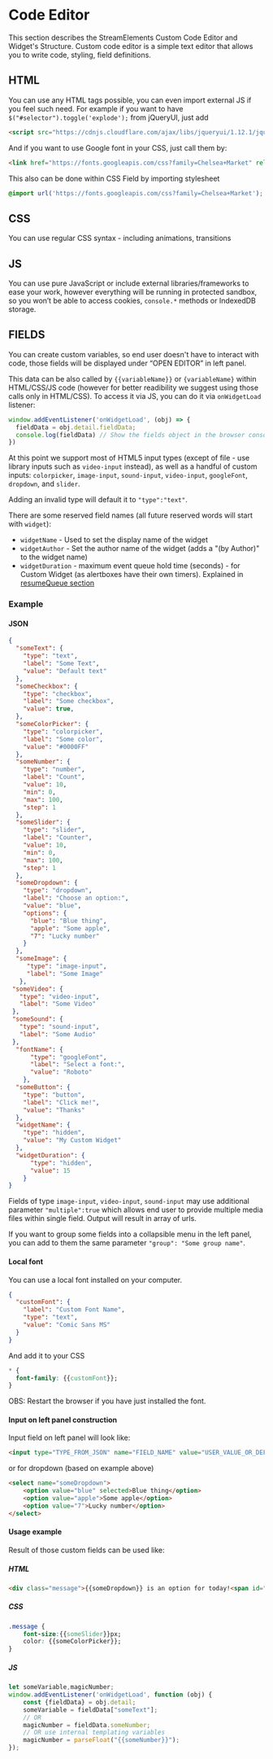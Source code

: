 # Code Editor

This section describes the StreamElements Custom Code Editor and Widget's Structure. 
Custom code editor is a simple text editor that allows you to write code, styling, field definitions.

## HTML
You can use any HTML tags possible, you can even import external JS if you feel such need. For example if you want to have `$("#selector").toggle('explode');` from jQueryUI, just add
```HTML
<script src="https://cdnjs.cloudflare.com/ajax/libs/jqueryui/1.12.1/jquery-ui.js"></script>
```
And if you want to use Google font in your CSS, just call them by:
```HTML
<link href="https://fonts.googleapis.com/css?family=Chelsea+Market" rel="stylesheet">
```
This also can be done within CSS Field by importing stylesheet
```css
@import url('https://fonts.googleapis.com/css?family=Chelsea+Market');
```
## CSS
You can use regular CSS syntax - including animations, transitions
## JS
You can use pure JavaScript or include external libraries/frameworks to ease your work, however everything will be running in protected sandbox, so you won’t be able to access cookies, `console.*` methods or IndexedDB storage.
## FIELDS
You can create custom variables, so end user doesn't have to interact with code, those fields will be displayed under “OPEN EDITOR” in left panel.

This data can be also called by `{{variableName}}` or `{variableName}` within HTML/CSS/JS code (however for better readibility we suggest using those calls only in HTML/CSS). To access it via JS, you can do it via `onWidgetLoad` listener:
```js
window.addEventListener('onWidgetLoad', (obj) => {
  fieldData = obj.detail.fieldData;
  console.log(fieldData) // Show the fields object in the browser console
})
```

At this point we support most of HTML5 input types (except of file - use library inputs such as `video-input` instead), as well as a handful of custom inputs: `colorpicker`, `image-input`, `sound-input`, `video-input`, `googleFont`, `dropdown`, and `slider`.

Adding an invalid type will default it to `"type":"text"`.

There are some reserved field names (all future reserved words will start with `widget`):
* `widgetName` - Used to set the display name of the widget
* `widgetAuthor` - Set the author name of the widget (adds a "(by Author)" to the widget name)
* `widgetDuration` - maximum event queue hold time (seconds) - for Custom Widget (as alertboxes have their own timers). Explained in [resumeQueue section](custom-widget.md#resumequeue-method-and-widgetduration-property)
### Example
#### JSON
```JSON
{
  "someText": {
    "type": "text",
    "label": "Some Text",
    "value": "Default text"
  },
  "someCheckbox": {
    "type": "checkbox",
    "label": "Some checkbox",
    "value": true,
  },
  "someColorPicker": {
    "type": "colorpicker",
    "label": "Some color",
    "value": "#0000FF"
  },
  "someNumber": {
    "type": "number",
    "label": "Count",
    "value": 10,
    "min": 0,
    "max": 100,
    "step": 1
  },
  "someSlider": {
    "type": "slider",
    "label": "Counter",
    "value": 10,
    "min": 0,
    "max": 100,
    "step": 1
  },
  "someDropdown": {
    "type": "dropdown",
    "label": "Choose an option:",
    "value": "blue",
    "options": {
      "blue": "Blue thing",
      "apple": "Some apple",
      "7": "Lucky number"
    }
  },
  "someImage": {
     "type": "image-input",
     "label": "Some Image"
   },
 "someVideo": {
   "type": "video-input",
   "label": "Some Video"
 },
 "someSound": {
   "type": "sound-input",
   "label": "Some Audio"
 },
  "fontName": {
      "type": "googleFont",
      "label": "Select a font:",
      "value": "Roboto"
    },
  "someButton": {
    "type": "button",
    "label": "Click me!",
    "value": "Thanks"
  },
  "widgetName": {
    "type": "hidden",
    "value": "My Custom Widget"
  },
  "widgetDuration": {
      "type": "hidden",
      "value": 15
    }
}
```

Fields of type `image-input`, `video-input`, `sound-input` may use additional parameter `"multiple":true` which allows end user to provide multiple media files within single field. Output will result in array of urls.

If you want to group some fields into a collapsible menu in the left panel, you can add to them the same parameter `"group": "Some group name"`.

#### Local font

You can use a local font installed on your computer. 
```json
{
  "customFont": {
    "label": "Custom Font Name",
    "type": "text",
    "value": "Comic Sans MS"
  }
}
```
And add it to your CSS
```css
* {
  font-family: {{customFont}};
}
```

OBS: Restart the browser if you have just installed the font.


#### Input on left panel construction
Input field on left panel will look like:
```html
<input type="TYPE_FROM_JSON" name="FIELD_NAME" value="USER_VALUE_OR_DEFAULT_VALUE"/>
```
or for  dropdown (based on example above)
```html
<select name="someDropdown">
    <option value="blue" selected>Blue thing</option>
    <option value="apple">Some apple</option>
    <option value="7">Lucky number</option>
</select>
```
#### Usage example
Result of those custom fields can be used like:
##### HTML
```html
<div class="message">{{someDropdown}} is an option for today!<span id="additional">{{someText}}</span></div>
```
##### CSS
```css
.message {
    font-size:{{someSlider}}px;
    color: {{someColorPicker}};
}
```
##### JS
```javascript
let someVariable,magicNumber;
window.addEventListener('onWidgetLoad', function (obj) {
    const {fieldData} = obj.detail;
    someVariable = fieldData["someText"];
    // OR
    magicNumber = fieldData.someNumber;
    // OR use internal templating variables
    magicNumber = parseFloat("{{someNumber}}");
});
```
